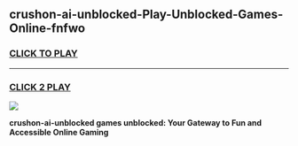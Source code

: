 
## crushon-ai-unblocked-Play-Unblocked-Games-Online-fnfwo
<h3>
<a href="https://premium76.site?title=crushon-ai-unblocked&ref=25A">CLICK TO PLAY</a></h3>
<hr>

<h3>
<a href="https://premium76.site?title=crushon-ai-unblocked&ref=25A">CLICK 2 PLAY</a>
  
</h3>

<a href="https://premium76.site?title=crushon-ai-unblocked&ref=25A"><img src="https://clearcache.store/games.png"></a>


**crushon-ai-unblocked games unblocked: Your Gateway to Fun and Accessible Online Gaming**
